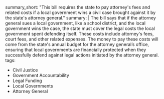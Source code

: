 summary_short: "This bill requires the state to pay attorney's fees and related costs if a local government wins a civil case brought against it by the state's attorney general."
summary: |
  The bill says that if the attorney general sues a local government, like a school district, and the local government wins the case, the state must cover the legal costs the local government spent defending itself. These costs include attorney's fees, court fees, and other related expenses. The money to pay these costs will come from the state's annual budget for the attorney general’s office, ensuring that local governments are financially protected when they successfully defend against legal actions initiated by the attorney general.
tags:
  - Civil Justice
  - Government Accountability
  - Legal Funding
  - Local Governments
  - Attorney General
